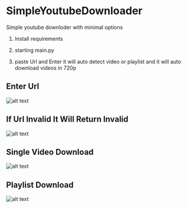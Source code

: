 # SimpleYoutubeDownloader
Simple youtube downloder with minimal options

1) Install requirements 

2) starting main.py

3) paste Url and Enter it will auto detect video or playlist and it will auto download videos in 720p 

## Enter Url

![alt text](https://i.imgur.com/f0Du4k2.png)

## If Url Invalid It Will Return Invalid

![alt text](https://i.imgur.com/lPldObo.png)

## Single Video Download

![alt text](https://i.imgur.com/Qie5Zm3.png)

## Playlist Download

![alt text](https://i.imgur.com/cGnC322.png)
